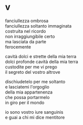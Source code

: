 # v

fanciullezza ombrosa  
fanciullezza soltanto immaginata  
costruita nel ricordo  
non irraggiungibile certo  
ma lasciata da parte  
ferocemente

cavità dolci e strette della mia terra  
dolci profonde cavità della mia terra  
custodite per me vi prego  
il segreto del vostro altrove

dischiudetelo per me soltanto  
e lasciatemi l'orgoglio  
della mia appartenenza  
che possa portarmelo  
in giro per il mondo

io sono vostro iure sanguinis  
e guai a chi mi dice mentitore
